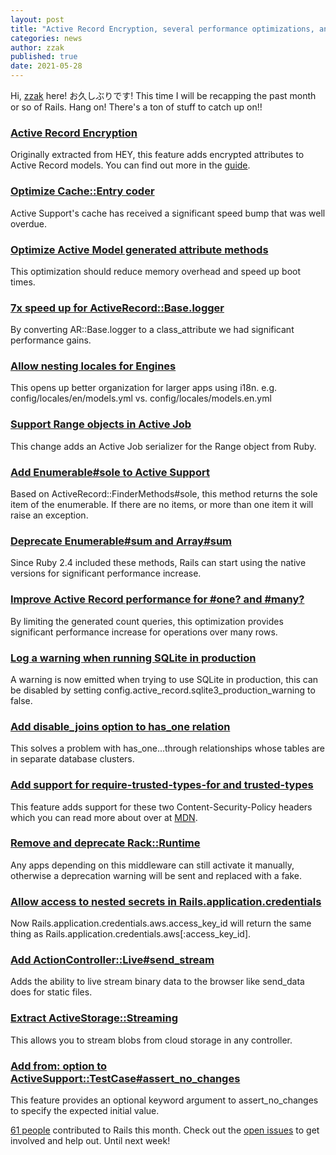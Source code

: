 ```yaml
---
layout: post
title: "Active Record Encryption, several performance optimizations, and much MORE!"
categories: news
author: zzak
published: true
date: 2021-05-28
---
```


Hi, [zzak](https://github.com/zzak) here! お久しぶりです! This time I will be recapping the past month or so of Rails. Hang on! There's a ton of stuff to catch up on!!

### [Active Record Encryption](https://github.com/rails/rails/pull/41659)

Originally extracted from HEY, this feature adds encrypted attributes to Active Record models. You can find out more in the [guide](https://edgeguides.rubyonrails.org/active_record_encryption.html).

### [Optimize Cache::Entry coder](https://github.com/rails/rails/pull/42025)

Active Support's cache has received a significant speed bump that was well overdue.

### [Optimize Active Model generated attribute methods](https://github.com/rails/rails/pull/42095)

This optimization should reduce memory overhead and speed up boot times.

### [7x speed up for ActiveRecord::Base.logger](https://github.com/rails/rails/pull/42237)

By converting AR::Base.logger to a class\_attribute we had significant performance gains.

### [Allow nesting locales for Engines](https://github.com/rails/rails/pull/41872)

This opens up better organization for larger apps using i18n.
e.g. config/locales/en/models.yml vs. config/locales/models.en.yml

### [Support Range objects in Active Job](https://github.com/rails/rails/pull/42219)

This change adds an Active Job serializer for the Range object from Ruby.

### [Add Enumerable#sole to Active Support](https://github.com/rails/rails/pull/40914)

Based on ActiveRecord::FinderMethods#sole, this method returns the sole item of the enumerable. If there are no items, or more than one item it will raise an exception.

### [Deprecate Enumerable#sum and Array#sum](https://github.com/rails/rails/pull/42080)

Since Ruby 2.4 included these methods, Rails can start using the native versions for significant performance increase.

### [Improve Active Record performance for #one? and #many?](https://github.com/rails/rails/pull/42143)

By limiting the generated count queries, this optimization provides significant performance increase for operations over many rows.

### [Log a warning when running SQLite in production](https://github.com/rails/rails/pull/42191)

A warning is now emitted when trying to use SQLite in production, this can be disabled by setting config.active\_record.sqlite3\_production\_warning to false.

### [Add disable_joins option to has_one relation](https://github.com/rails/rails/pull/42079)

This solves a problem with has\_one...through relationships whose tables are in separate database clusters.

### [Add support for require-trusted-types-for and trusted-types](https://github.com/rails/rails/pull/42126)

This feature adds support for these two Content-Security-Policy headers which you can read more about over at [MDN](https://developer.mozilla.org/en-US/docs/Web/HTTP/Headers/Content-Security-Policy).

### [Remove and deprecate Rack::Runtime](https://github.com/rails/rails/pull/41935)

Any apps depending on this middleware can still activate it manually, otherwise a deprecation warning will be sent and replaced with a fake.

### [Allow access to nested secrets in Rails.application.credentials](https://github.com/rails/rails/pull/42106)

Now Rails.application.credentials.aws.access\_key\_id will return the same thing as Rails.application.credentials.aws[:access\_key\_id].

### [Add ActionController::Live#send_stream](https://github.com/rails/rails/pull/41488)

Adds the ability to live stream binary data to the browser like send\_data does for static files.

### [Extract ActiveStorage::Streaming](https://github.com/rails/rails/pull/41440)

This allows you to stream blobs from cloud storage in any controller.

### [Add from: option to ActiveSupport::TestCase#assert_no_changes](https://github.com/rails/rails/pull/42277)

This feature provides an optional keyword argument to assert\_no\_changes to specify the expected initial value.

[61 people](https://contributors.rubyonrails.org/contributors/in-time-window/20210501-20210531) contributed to Rails this month. Check out the [open issues](https://github.com/rails/rails/issues) to get involved and help out. Until next week!

